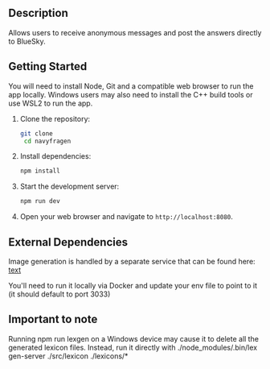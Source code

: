 ## Description

Allows users to receive anonymous messages and post the answers directly to BlueSky.

## Getting Started

You will need to install Node, Git and a compatible web browser to run the app locally. Windows users may also need to install the C++ build tools or use WSL2 to run the app.

1. Clone the repository:
   ```bash
   git clone
    cd navyfragen
   ```
2. Install dependencies:
   ```bash
   npm install
   ```
3. Start the development server:
   ```bash
   npm run dev
   ```
4. Open your web browser and navigate to `http://localhost:8080`.

## External Dependencies
Image generation is handled by a separate service that can be found here: [text](https://hub.docker.com/r/monkeyphysics/html-to-image)

You'll need to run it locally via Docker and update your env file to point to it (it should default to port 3033)

## Important to note

Running npm run lexgen on a Windows device may cause it to delete all the generated lexicon files. Instead, run it directly with ./node_modules/.bin/lex gen-server ./src/lexicon ./lexicons/*
